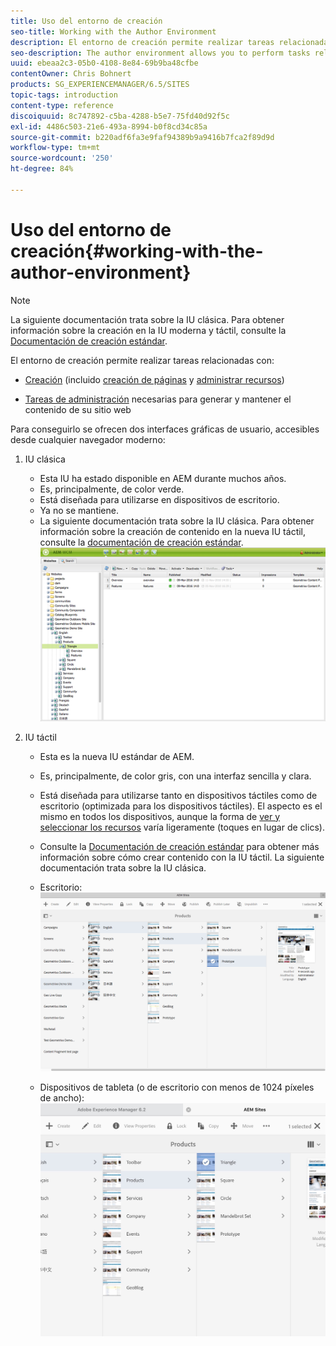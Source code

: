 ```yaml
---
title: Uso del entorno de creación
seo-title: Working with the Author Environment
description: El entorno de creación permite realizar tareas relacionadas con la creación (incluidas la creación de páginas y la administración de activos) y tareas de administración necesarias para generar y mantener el contenido de un sitio web.
seo-description: The author environment allows you to perform tasks related to authoring (including page authoring and managing assets) and administering tasks you need when generating and maintaining the content on your website.
uuid: ebeaa2c3-05b0-4108-8e84-69b9ba48cfbe
contentOwner: Chris Bohnert
products: SG_EXPERIENCEMANAGER/6.5/SITES
topic-tags: introduction
content-type: reference
discoiquuid: 8c747892-c5ba-4288-b5e7-75fd40d92f5c
exl-id: 4486c503-21e6-493a-8994-b0f8cd34c85a
source-git-commit: b220adf6fa3e9faf94389b9a9416b7fca2f89d9d
workflow-type: tm+mt
source-wordcount: '250'
ht-degree: 84%

---
```


# Uso del entorno de creación{#working-with-the-author-environment}

>[!NOTE]
>
>La siguiente documentación trata sobre la IU clásica. Para obtener información sobre la creación en la IU moderna y táctil, consulte la [Documentación de creación estándar](/help/assets/assets.md).

El entorno de creación permite realizar tareas relacionadas con:

* [Creación](/help/sites-authoring/author.md) (incluido [creación de páginas](/help/sites-authoring/qg-page-authoring.md) y [administrar recursos](/help/assets/assets.md))

* [Tareas de administración](/help/sites-administering/administer-best-practices.md) necesarias para generar y mantener el contenido de su sitio web

Para conseguirlo se ofrecen dos interfaces gráficas de usuario, accesibles desde cualquier navegador moderno:

1. IU clásica

   * Esta IU ha estado disponible en AEM durante muchos años.
   * Es, principalmente, de color verde.
   * Está diseñada para utilizarse en dispositivos de escritorio.
   * Ya no se mantiene.
   * La siguiente documentación trata sobre la IU clásica. Para obtener información sobre la creación de contenido en la nueva IU táctil, consulte la [documentación de creación estándar](/help/sites-authoring/author.md).
   ![chlimage_1-149](assets/chlimage_1-149.png)

1. IU táctil

   * Esta es la nueva IU estándar de AEM.
   * Es, principalmente, de color gris, con una interfaz sencilla y clara.
   * Está diseñada para utilizarse tanto en dispositivos táctiles como de escritorio (optimizada para los dispositivos táctiles). El aspecto es el mismo en todos los dispositivos, aunque la forma de [ver y seleccionar los recursos](/help/sites-authoring/basic-handling.md) varía ligeramente (toques en lugar de clics).
   * Consulte la [Documentación de creación estándar](/help/sites-authoring/author.md) para obtener más información sobre cómo crear contenido con la IU táctil. La siguiente documentación trata sobre la IU clásica.

   * Escritorio:
   ![chlimage_1-150](assets/chlimage_1-150.png)

   * Dispositivos de tableta (o de escritorio con menos de 1024 píxeles de ancho):
   ![chlimage_1-7](assets/chlimage_1-7.jpeg)
